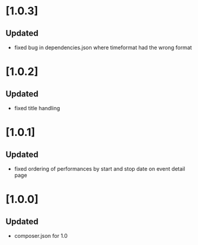 # [1.0.3]

## Updated
- fixed bug in dependencies.json where timeformat had the wrong format 

# [1.0.2]

## Updated
- fixed title handling

# [1.0.1]
## Updated
- fixed ordering of performances by start and stop date on event detail page

# [1.0.0]
## Updated
- composer.json for 1.0
